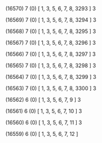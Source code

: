 (16570) 7 (0) [ 1, 3, 5, 6, 7, 8, 3293 ] 3 


(16569) 7 (0) [ 1, 3, 5, 6, 7, 8, 3294 ] 3 


(16568) 7 (0) [ 1, 3, 5, 6, 7, 8, 3295 ] 3 


(16567) 7 (0) [ 1, 3, 5, 6, 7, 8, 3296 ] 3 


(16566) 7 (0) [ 1, 3, 5, 6, 7, 8, 3297 ] 3 


(16565) 7 (0) [ 1, 3, 5, 6, 7, 8, 3298 ] 3 


(16564) 7 (0) [ 1, 3, 5, 6, 7, 8, 3299 ] 3 


(16563) 7 (0) [ 1, 3, 5, 6, 7, 8, 3300 ] 3 


(16562) 6 (0) [ 1, 3, 5, 6, 7, 9 ] 3 


(16561) 6 (0) [ 1, 3, 5, 6, 7, 10 ] 3 


(16560) 6 (0) [ 1, 3, 5, 6, 7, 11 ] 3 


(16559) 6 (0) [ 1, 3, 5, 6, 7, 12 ]  

